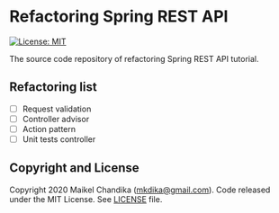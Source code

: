 # Refactoring Spring REST API

[![License: MIT](https://img.shields.io/badge/License-MIT-blue.svg)](/LICENSE)

The source code repository of refactoring Spring REST API tutorial.

## Refactoring list

- [ ] Request validation
- [ ] Controller advisor
- [ ] Action pattern
- [ ] Unit tests controller

## Copyright and License

Copyright 2020 Maikel Chandika (mkdika@gmail.com). Code released under the MIT License. See [LICENSE](/LICENSE) file.
